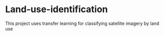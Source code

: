 # Land-use-identification
This project uses transfer learning for classifying satellite imagery by land use
